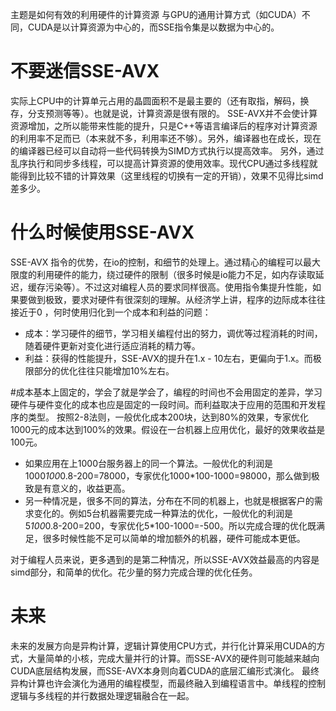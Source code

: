 主题是如何有效的利用硬件的计算资源
与GPU的通用计算方式（如CUDA）不同，CUDA是以计算资源为中心的，而SSE指令集是以数据为中心的。

# 不要迷信SSE-AVX
实际上CPU中的计算单元占用的晶圆面积不是最主要的（还有取指，解码，换存，分支预测等等）。也就是说，计算资源是很有限的。
SSE-AVX并不会使计算资源增加，之所以能带来性能的提升，只是C++等语言编译后的程序对计算资源的利用率不足而已（本来就不多，利用率还不够）。另外，编译器也在成长，现在的编译器已经可以自动将一些代码转换为SIMD方式执行以提高效率。
另外，通过乱序执行和同步多线程，可以提高计算资源的使用效率。现代CPU通过多线程就能得到比较不错的计算效果（这里线程的切换有一定的开销），效果不见得比simd差多少。

# 什么时候使用SSE-AVX
SSE-AVX 指令的优势，在io的控制，和细节的处理上。通过精心的编程可以最大限度的利用硬件的能力，绕过硬件的限制（很多时候是io能力不足，如内存读取延迟，缓存污染等）。不过这对编程人员的要求同样很高。使用指令集提升性能，如果要做到极致，要求对硬件有很深刻的理解。从经济学上讲，程序的边际成本往往接近于0 ，何时使用归化到一个成本和利益的问题：

* 成本：学习硬件的细节，学习相关编程付出的努力，调优等过程消耗的时间，随着硬件更新对变化进行适应消耗的精力等。
* 利益：获得的性能提升，SSE-AVX的提升在1.x - 10左右，更偏向于1.x。而极限部分的优化往往只能增加10%左右。

#成本基本上固定的，学会了就是学会了，编程的时间也不会用固定的差异，学习硬件与硬件变化的成本也应是固定的一段时间。而利益取决于应用的范围和开发程序的类型。
按照2-8法则，一般优化成本200块，达到80%的效果，专家优化1000元的成本达到100%的效果。假设在一台机器上应用优化，最好的效果收益是100元。

* 如果应用在上1000台服务器上的同一个算法。一般优化的利润是 1000*100*0.8-200=78000，专家优化1000*100-1000=98000，那么做到极致是有意义的，收益更高。
* 另一种情况是，很多不同的算法，分布在不同的机器上，也就是根据客户的需求变化的。例如5台机器需要完成一种算法的优化，一般优化的利润是 5*100*0.8-200=200，专家优化5*100-1000=-500。所以完成合理的优化既满足，很多时候性能不足可以简单的增加额外的机器，硬件可能成本更低。

对于编程人员来说，更多遇到的是第二种情况，所以SSE-AVX效益最高的内容是simd部分，和简单的优化。花少量的努力完成合理的优化任务。

# 未来
未来的发展方向是异构计算，逻辑计算使用CPU方式，并行化计算采用CUDA的方式，大量简单的小核，完成大量并行的计算。而SSE-AVX的硬件则可能越来越向CUDA底层结构发展，而SSE-AVX本身则向着CUDA的底层汇编形式演化。
最终异构计算也许会演化为通用的编程模型，而最终融入到编程语言中。单线程的控制逻辑与多线程的并行数据处理逻辑融合在一起。
